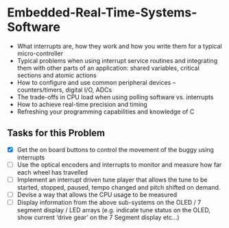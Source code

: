 # Embedded-Real-Time-Systems-Software

- What interrupts are, how they work and how you write them for a typical micro-controller
- Typical problems when using interrupt service routines and integrating them with other parts of an application: shared variables, critical sections and atomic actions
- How to configure and use common peripheral devices – counters/timers, digital I/O, ADCs
- The trade-offs in CPU load when using polling software vs. interrupts
- How to achieve real-time precision and timing
- Refreshing your programming capabilities and knowledge of C



## Tasks for this Problem
- [x] Get the on board buttons to control the movement of the buggy using interrupts
- [ ] Use the optical encoders and interrupts to monitor and measure how far each wheel has travelled
- [ ] Implement an interrupt driven tune player that allows the tune to be started, stopped, paused, tempo changed and pitch shifted on demand.
- [ ] Devise a way that allows the CPU usage to be measured
- [ ] Display information from the above sub-systems on the OLED / 7 segment display / LED arrays (e.g. indicate tune status on the OLED, show current ‘drive gear’ on the 7 Segment display etc…)
